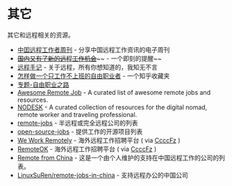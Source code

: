 # 其它

其它和远程相关的资源。

- [中囯远程工作者周刊](https://github.com/greatghoul/remote-weekly) - 分享中国远程工作资讯的电子周刊
- [~~国内又有了新的远程工作机会~~](http://m.ruguoapp.com/topics/58a12fe772a4680014bdee24)~~ - 一个即刻的提醒~~
- [远程手记](https://zhuanlan.zhihu.com/yidianyidi) - 关于远程，所有你想知道的，我知无不言
- [怎样做一个只工作不上班的自由职业者](https://www.zhihu.com/collection/215602507) - 一个知乎收藏夹
- [专题-自由职业之路](https://github.com/efonmark/efonmark-blog/blob/master/04-%E4%B8%93%E9%A2%98/2019-11-04-%E4%B8%93%E9%A2%98-%E8%87%AA%E7%94%B1%E8%81%8C%E4%B8%9A%E4%B9%8B%E8%B7%AF.md)
- [Awesome Remote Job](https://github.com/lukasz-madon/awesome-remote-job) - A curated list of awesome remote jobs and resources.
- [NODESK](https://nodesk.co/) - A curated collection of resources for the digital nomad, remote worker and traveling professional.
- [remote-jobs](https://github.com/remoteintech/remote-jobs) - 半远程或完全远程公司的列表
- [open-source-jobs](https://github.com/t9tio/open-source-jobs) - 提供工作的开源项目列表
- [We Work Remotely](https://weworkremotely.com/) - 海外远程工作招聘平台 ( via [CcccFz](https://github.com/CcccFz) )
- [RemoteOK](https://remoteok.com/) - 海外远程工作招聘平台 ( via [CcccFz](https://github.com/CcccFz) )
- [Remote from China](https://remotefrom.cn/) - 这是一个由个人维护的支持在中国远程工作的公司的列表。
- [LinuxSuRen/remote-jobs-in-china](https://github.com/LinuxSuRen/remote-jobs-in-china) - 支持远程办公的中国公司
